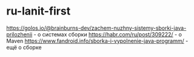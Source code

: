 # ru-lanit-first
https://golos.io/@brainburns-dev/zachem-nuzhny-sistemy-sborki-java-prilozhenii - о системах сборки
https://habr.com/ru/post/309222/ - о Maven
https://www.fandroid.info/sborka-i-vypolnenie-java-programm/ - ещё о сборке
